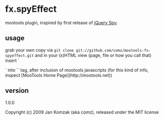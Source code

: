 fx.spyEffect
=========
mootools plugin, inspired by first release of [jQuery Spy](http://leftlogic.com/lounge/articles/jquery_spy2/).

usage
-----
grab your own copy via `git clone git://github.com/comz/mootools-fx-spyeffect.git` and in your (x)HTML view (page, file or how you call that) insert
`<script type="text/javascript" charset="utf-8" src="fx.spyEffect.js"></script>
<script type="text/javascript" charset="utf-8">
		window.addEvent('domready', function() {
			spyEffect = new Fx.spyEffect( { element: $$("ul.spy") } );
		});
</script>` into `<head>` tag, after inclusion of mootools javascripts (for this kind of info, inspect [MooTools Home Page](http://mootools.net))

version
-------
1.0.0


Copyright (c) 2009 Jan Komzak (aka comz), released under the MIT license